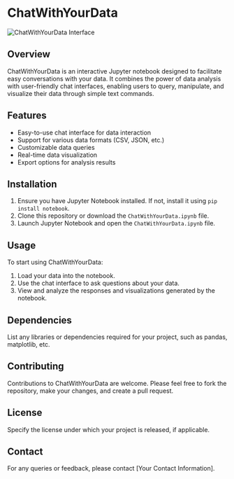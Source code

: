 # ChatWithYourData

![ChatWithYourData Interface](images/MAP.jpeg)

## Overview
ChatWithYourData is an interactive Jupyter notebook designed to facilitate easy conversations with your data. It combines the power of data analysis with user-friendly chat interfaces, enabling users to query, manipulate, and visualize their data through simple text commands.

## Features
- Easy-to-use chat interface for data interaction
- Support for various data formats (CSV, JSON, etc.)
- Customizable data queries
- Real-time data visualization
- Export options for analysis results

## Installation
1. Ensure you have Jupyter Notebook installed. If not, install it using `pip install notebook`.
2. Clone this repository or download the `ChatWithYourData.ipynb` file.
3. Launch Jupyter Notebook and open the `ChatWithYourData.ipynb` file.

## Usage
To start using ChatWithYourData:
1. Load your data into the notebook.
2. Use the chat interface to ask questions about your data.
3. View and analyze the responses and visualizations generated by the notebook.

## Dependencies
List any libraries or dependencies required for your project, such as pandas, matplotlib, etc.

## Contributing
Contributions to ChatWithYourData are welcome. Please feel free to fork the repository, make your changes, and create a pull request.

## License
Specify the license under which your project is released, if applicable.

## Contact
For any queries or feedback, please contact [Your Contact Information].

